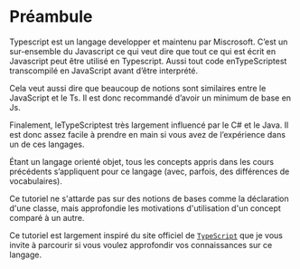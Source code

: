 
# Préambule

Typescript est un langage developper et maintenu par Miscrosoft. C’est un sur-ensemble du Javascript ce qui veut dire que tout ce qui est écrit en Javascript peut être utilisé en Typescript. Aussi tout code enTypeScriptest transcompilé en JavaScript avant d’être interprété.

Cela veut aussi dire que beaucoup de notions sont similaires entre le JavaScript et le Ts. Il est donc recommandé d’avoir un minimum de base en Js. 

Finalement, leTypeScriptest très largement influencé par le C# et le Java. Il est donc assez facile à prendre en main si vous avez de l’expérience dans un de ces langages.

Étant un langage orienté objet, tous les concepts appris dans les cours précédents s’appliquent pour ce langage (avec, parfois, des différences de vocabulaires).

Ce tutoriel ne s'attarde pas sur des notions de bases comme la déclaration d'une classe, mais approfondie les motivations d'utilisation d'un concept comparé à un autre.

Ce tutoriel est largement inspiré du site officiel de [`TypeScript`](https://www.typescriptlang.org/docs/home.html) que je vous invite à parcourir si vous voulez approfondir vos connaissances sur ce langage.